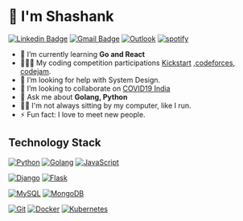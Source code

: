 <!-- <p align="center"> -->
<!--   <img src="https://media.giphy.com/media/Nx0rz3jtxtEre/giphy.gif" width = '380px'/> -->
</p>
<!-- <h2 align="left">👋 I'm Shashank.</h2>
<p>
</p> -->

# 👋 I'm Shashank
<!-- <img align="center" alt="GIF" src="https://media.giphy.com/media/Nx0rz3jtxtEre/giphy.gif" width="380px"/> -->

<!-- ![Alt Text](https://media.giphy.com/media/Nx0rz3jtxtEre/giphy.gif) -->
[![Linkedin Badge](https://img.shields.io/badge/-shashank-blue?style=flat&logo=Linkedin&logoColor=white&link=http://www.linkedin.com/in/shashankmaurya/)](http://www.linkedin.com/in/shashankmaurya/)
[![Gmail Badge](https://img.shields.io/badge/-shashankmaurya@pm.me-c14438?style=flat&logo=Gmail&logoColor=white&link=mailto:shashankmaurya@pm.me)](mailto:shashankmaurya@pm.me)
[![Outlook](https://img.shields.io/badge/-Outlook-0078D4?style=flat&logo=Microsoft-Outlook&logoColor=white)](mailto:shashankmaurya@outlook.com)
[![spotify](https://img.shields.io/badge/Spotify-555555.svg?&style=flat-square&logo=spotify&logoColor=1ED760=mailto:https://open.spotify.com/user/seatedsinger?si=5C5BJJp7TGmk9oAszepfqQ)](https://open.spotify.com/playlist/1AXf8MOBhQQ94lbwkPEMZO?si=AlK2kyPXR4KrwLMThnrnOg)

<!-- - 🔭 Commet inbound -->
- 🌱 I’m currently learning **Go and React**
- 👨🏻‍💻 My coding competition participations [Kickstart](https://github.com/seatedSinger/GoogleKickStart) ,[codeforces](https://github.com/seatedSinger/codeJam), [codejam](https://github.com/seatedSinger/codeJam).
- 🤔 I’m looking for help with System Design.
- 👯 I’m looking to collaborate on <a href="https://github.com/covid19india/covid19india-react">COVID19 India</a></li>
- 💬 Ask me about **Golang, Python**
- 🏃🏻 I'm not always sitting by my computer, like I run.
- ⚡ Fun fact: I love to meet new people.

## Technology Stack

[![Python](https://img.shields.io/badge/-Python-3776AB?style=flat-square&logo=python&logoColor=ffffff)](https://www.python.org/)
[![Golang](https://img.shields.io/badge/-Golang-00ADD8?style=flat-square&logo=go&logoColor=ffffff)](https://golang.org/)
[![JavaScript](https://img.shields.io/badge/-JavaScript-%23F7DF1C?style=flat-square&logo=javascript&logoColor=000000&labelColor=%23F7DF1C&color=%23FFCE5A)](https://www.javascript.com/)

[![Django](https://img.shields.io/badge/-Django-092E20?style=flat-square&logo=Django&logoColor=ffffff)](https://www.djangoproject.com/)
[![Flask](https://img.shields.io/badge/-Flask-000000?style=flat-square&logo=Flask&logoColor=ffffff)](https://flask.palletsprojects.com/)

[![MySQL](https://img.shields.io/badge/-MySQL-4479A1?style=flat-square&logo=MySQL&logoColor=ffffff)](https://www.mysql.com/)
[![MongoDB](https://img.shields.io/badge/-MongoDB-47A248?style=flat-square&logo=MongoDB&logoColor=ffffff)](https://www.mongodb.com/)

[![Git](https://img.shields.io/badge/-Git-%23F05032?style=flat-square&logo=git&logoColor=%23ffffff)](https://git-scm.com/)
[![Docker](https://img.shields.io/badge/-Docker-2496ED?style=flat-square&logo=docker&logoColor=ffffff)](https://www.docker.com/)
[![Kubernetes](https://img.shields.io/badge/-Kubernetes-326CE5?style=flat-square&logo=Kubernetes&logoColor=ffffff)](https://kubernetes.io/)

